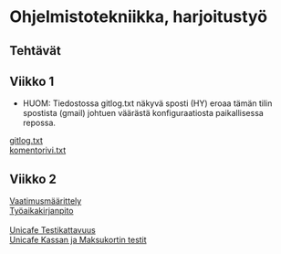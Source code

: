 # Ohjelmistotekniikka, harjoitustyö

## Tehtävät

## Viikko 1

* HUOM: Tiedostossa gitlog.txt näkyvä sposti (HY) eroaa tämän tilin spostista (gmail) johtuen väärästä konfiguraatiosta paikallisessa repossa. 

[gitlog.txt](https://github.com/martinmkp/ot-harjoitustyo/blob/main/laskarit/viikko1/gitlog.txt) 
<br />
[komentorivi.txt](https://github.com/martinmkp/ot-harjoitustyo/blob/main/laskarit/viikko1/komentorivi.txt)


## Viikko 2
[Vaatimusmäärittely](https://github.com/martinmkp/ot-harjoitustyo/blob/main/dokumentaatio/vaatimusmaarittely.md)
<br />
[Työaikakirjanpito](https://github.com/martinmkp/ot-harjoitustyo/blob/main/dokumentaatio/tyoaikakirjanpito.md)
<br /><br />
[Unicafe Testikattavuus](https://github.com/martinmkp/ot-harjoitustyo/blob/main/laskarit/viikko2/testikattavuus.png)
<br />
[Unicafe Kassan ja Maksukortin testit](https://github.com/martinmkp/ot-harjoitustyo/tree/main/laskarit/viikko2/unicafe/src/tests)


